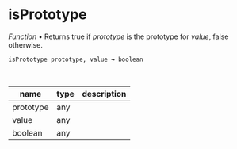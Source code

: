 # isPrototype

_Function_ &bull; Returns true if _prototype_ is the prototype for _value_, false otherwise.

<pre><code>isPrototype prototype, value &rarr; boolean</code></pre>
<br>

| name | type | description |
|------|------|-------------|
|prototype|any||
|value|any||
|boolean|any||


